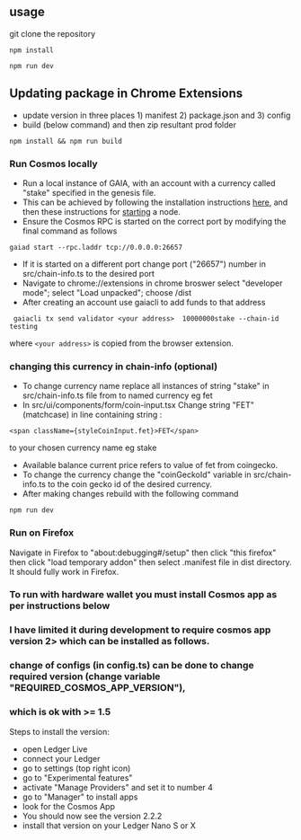 


## usage

git clone the repository

```
npm install
``` 

```
npm run dev
```

## Updating package in Chrome Extensions 

- update version in three places 1) manifest 2) package.json and 3) config
- build (below command) and then zip resultant prod folder
```
npm install && npm run build
``` 


### Run Cosmos locally

- Run a local instance of GAIA, with an account with a currency called "stake" specified in the genesis file.
- This can be achieved by following the installation instructions [here](https://hub.cosmos.network/master/gaia-tutorials/installation.html), and then these instructions for [starting](https://hub.cosmos.network/master/gaia-tutorials/deploy-testnet.html) a node. 
- Ensure the Cosmos RPC is started on the correct port by modifying the final command as follows

```
gaiad start --rpc.laddr tcp://0.0.0.0:26657 
```

- If it is started on a different port change port ("26657") number in src/chain-info.ts to the desired port
- Navigate to chrome://extensions in chrome broswer select "developer mode"; select "Load unpacked"; choose /dist 
- After creating an account use gaiacli to add funds to that address 

```
 gaiacli tx send validator <your address>  10000000stake --chain-id testing
```

where `<your address>` is copied from the browser extension. 

### changing this currency in chain-info (optional)

- To change currency name replace all instances of string "stake" in src/chain-info.ts file from to named currency eg fet
- In src/ui/components/form/coin-input.tsx Change string  "FET" (matchcase) in line containing string : 

```<span className={styleCoinInput.fet}>FET</span>``` 

to your chosen currency name eg stake
- Available balance current price refers to value of fet from coingecko. 
- To change the currency change the "coinGeckoId" variable in src/chain-info.ts to the coin gecko id of the desired currency. 
- After making changes rebuild with the following command

```
npm run dev
```

### Run on Firefox

Navigate in Firefox to "about:debugging#/setup" then click "this firefox" then click "load temporary addon" then select 
.manifest file in dist directory.  It should fully work in Firefox. 

### To run with hardware wallet you must install Cosmos app as per instructions below

###  I have limited it during development to require cosmos app version 2> which can be installed as follows. 
###  change of configs (in config.ts) can be done to change required version (change variable "REQUIRED_COSMOS_APP_VERSION"),
###  which is ok with >= 1.5 

Steps to install the version:

- open Ledger Live
- connect your Ledger
- go to settings (top right icon)
- go to "Experimental features"
- activate "Manage Providers" and set it to number 4
- go to "Manager" to install apps
- look for the Cosmos App
- You should now see the version 2.2.2
- install that version on your Ledger Nano S or X

